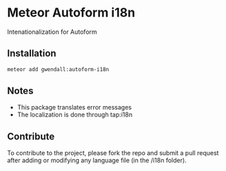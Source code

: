 Meteor Autoform i18n
====================

Intenationalization for Autoform

Installation  
------------

``` sh
meteor add gwendall:autoform-i18n
```

Notes
-----

- This package translates error messages  
- The localization is done through tap:i18n

Contribute
----------

To contribute to the project, please fork the repo and submit a pull request after adding or modifying any language file (in the /i18n folder).
